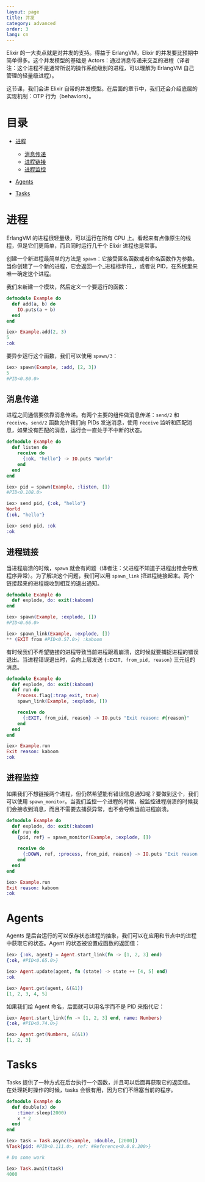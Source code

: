 ```yaml
---
layout: page
title: 并发
category: advanced
order: 3
lang: cn
---
```


Elixir 的一大卖点就是对并发的支持。得益于 ErlangVM，Elixir 的并发要比预期中简单得多。这个并发模型的基础是 Actors：通过消息传递来交互的进程（译者注：这个进程不是通常所说的操作系统级别的进程，可以理解为 ErlangVM 自己管理的轻量级进程）。

这节课，我们会讲 Elixir 自带的并发模型。在后面的章节中，我们还会介绍底层的实现机制：OTP 行为（behaviors）。

# 目录
- [进程](#section-1)
  - [消息传递](#section-2)
  - [进程链接](#section-3)
  - [进程监控](#section-4)

- [Agents](#agents)
- [Tasks](#tasks)

# 进程
ErlangVM 的进程很轻量级，可以运行在所有 CPU 上。看起来有点像原生的线程，但是它们更简单，而且同时运行几千个 Elixir 进程也是常事。

创建一个新进程最简单的方法是 `spawn`：它接受匿名函数或者命名函数作为参数。当你创建了一个新的进程，它会返回一个_进程标示符_，或者说 PID，在系统里来唯一确定这个进程。

我们来新建一个模块，然后定义一个要运行的函数：

```elixir
defmodule Example do
  def add(a, b) do
    IO.puts(a + b)
  end
end

iex> Example.add(2, 3)
5
:ok
```

要异步运行这个函数，我们可以使用 `spawn/3`：

```elixir
iex> spawn(Example, :add, [2, 3])
5
#PID<0.80.0>
```

## 消息传递
进程之间通信要依靠消息传递。有两个主要的组件做消息传递：`send/2` 和 `receive`。`send/2` 函数允许我们向 PIDs 发送消息，使用 `receive` 监听和匹配消息，如果没有匹配的消息，运行会一直处于不中断的状态。

```elixir
defmodule Example do
  def listen do
    receive do
      {:ok, "hello"} -> IO.puts "World"
    end
  end
end

iex> pid = spawn(Example, :listen, [])
#PID<0.108.0>

iex> send pid, {:ok, "hello"}
World
{:ok, "hello"}

iex> send pid, :ok
:ok
```

## 进程链接
当进程崩溃的时候，`spawn` 就会有问题（译者注：父进程不知道子进程出错会导致程序异常）。为了解决这个问题，我们可以用 `spawn_link` 把进程链接起来。两个链接起来的进程能收到相互的退出通知。

```elixir
defmodule Example do
  def explode, do: exit(:kaboom)
end

iex> spawn(Example, :explode, [])
#PID<0.66.0>

iex> spawn_link(Example, :explode, [])
** (EXIT from #PID<0.57.0>) :kaboom
```

有时候我们不希望链接的进程导致当前进程跟着崩溃，这时候就要捕捉进程的错误退出。当进程错误退出时，会向上层发送 `{:EXIT, from_pid, reason}` 三元组的消息。

```elixir
defmodule Example do
  def explode, do: exit(:kaboom)
  def run do
    Process.flag(:trap_exit, true)
    spawn_link(Example, :explode, [])

    receive do
      {:EXIT, from_pid, reason} -> IO.puts "Exit reason: #{reason}"
    end
  end
end

iex> Example.run
Exit reason: kaboom
:ok
```

## 进程监控
如果我们不想链接两个进程，但仍然希望能有错误信息通知呢？要做到这个，我们可以使用 `spawn_monitor`。当我们监控一个进程的时候，被监控进程崩溃的时候我们会接收到消息，而且不需要去捕获异常，也不会导致当前进程崩溃。

```elixir
defmodule Example do
  def explode, do: exit(:kaboom)
  def run do
    {pid, ref} = spawn_monitor(Example, :explode, [])

    receive do
      {:DOWN, ref, :process, from_pid, reason} -> IO.puts "Exit reason: #{reason}"
    end
  end
end

iex> Example.run
Exit reason: kaboom
:ok
```

# Agents
Agents 是后台运行的可以保存状态进程的抽象，我们可以在应用和节点中的进程中获取它的状态。Agent 的状态被设置成函数的返回值：

```elixir
iex> {:ok, agent} = Agent.start_link(fn -> [1, 2, 3] end)
{:ok, #PID<0.65.0>}

iex> Agent.update(agent, fn (state) -> state ++ [4, 5] end)
:ok

iex> Agent.get(agent, &(&1))
[1, 2, 3, 4, 5]
```

如果我们给 Agent 命名，后面就可以用名字而不是 PID 来指代它：

```elixir
iex> Agent.start_link(fn -> [1, 2, 3] end, name: Numbers)
{:ok, #PID<0.74.0>}

iex> Agent.get(Numbers, &(&1))
[1, 2, 3]
```

# Tasks
Tasks 提供了一种方式在后台执行一个函数，并且可以后面再获取它的返回值。在处理耗时操作的时候，tasks 会很有用，因为它们不阻塞当前的程序。

```elixir
defmodule Example do
  def double(x) do
    :timer.sleep(2000)
    x * 2
  end
end

iex> task = Task.async(Example, :double, [2000])
%Task{pid: #PID<0.111.0>, ref: #Reference<0.0.8.200>}

# Do some work

iex> Task.await(task)
4000
```
